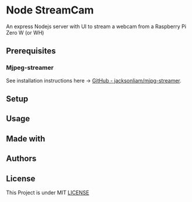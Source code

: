 # Node StreamCam

An express Nodejs server with UI to stream a webcam from a Raspberry Pi Zero W (or WH)

## Prerequisites

### Mjpeg-streamer
See installation instructions here -> [GitHub - jacksonliam/mjpg-streamer](https://github.com/jacksonliam/mjpg-streamer).



## Setup


## Usage

## Made with



## Authors

## License

This Project is under MIT [LICENSE](LICENSE.md)

